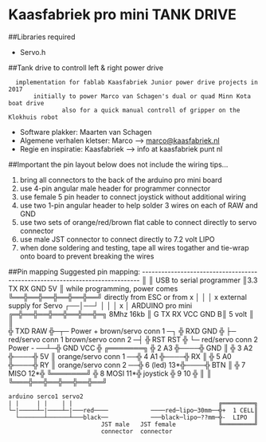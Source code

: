 ﻿# Kaasfabriek pro mini TANK DRIVE

##Libraries required
- Servo.h

##Tank drive to controll left & right power drive
```
  implementation for fablab Kaasfabriek Junior power drive projects in 2017
       initially to power Marco van Schagen's dual or quad Minn Kota boat drive
               also for a quick manual controll of gripper on the Klokhuis robot
```

- Software plakker: Maarten van Schagen
- Algemene verhalen kletser: Marco --> marco@kaasfabriek.nl
- Regie en inspiratie: Kaasfabriek --> info at kaasfabriek punt nl

##Important
the pin layout below does not include the wiring tips...
1. bring all connectors to the back of the arduino pro mini board
2. use 4-pin angular male header for programmer connector
3. use female 5 pin header to connect joystick without additional wiring
4. use two 1-pin angular header to help solder 3 wires on each of RAW and GND
5. use two sets of orange/red/brown flat cable to connect directly to servo connector
6. use male JST connector to connect directly to 7.2 volt LIPO
8. when done soldering and testing, tape all wires togather and tie-wrap onto board to prevent breaking the wires


##Pin mapping
    Suggested pin mapping:
    -----------------------------------------------------------------------------
                            ║                 ║ USB to serial programmer
                            ║3.3 TX RX GND 5V ║ while programming, power comes
                            ╚══╬══╬══╬══╬══╬══╝ directly from ESC or from 
                               x  │  │  │  x    external supply for Servo
                               ┌──│──┘  │
                               │  │  x  │      ARDUINO pro mini
                          ╔═╬══╬══╬══╬══╬══╬═╗ 8Mhz 16kb
                          ║ G TX RX VCC GND B║ 5 volt
                          ║                  ║     
                          ╬ TXD          RAW ╬─┬─ Power +
    brown/servo conn 1 ─┐ ╬ RXD          GND ╬ ├─ red/servo conn 1
    brown/servo conn 2 ─┤ ╬ RST          RST ╬ └─ red/servo conn 2
              Power - ──┴─╬ GND          VCC ╬    ╔═══════╗
                          ╬ 2             A3 ╬────╬ GND   ║
                          ╬ 3             A2 ╬────╬ 5V    ║
    orange/servo conn 1 ──╬ 4             A1 ╬────╬ RX    ║
                          ╬ 5             A0 ╬────╬ RY    ║
    orange/servo conn 2 ──╬ 6       (led) 13*╬────╬ BTN   ║
                          ╬ 7        MISO 12*╬    ╚═══════╝
                          ╬ 8        MOSI 11*╬    joystick
                          ╬ 9             10 ╬
                          ║                  ║
                          ╚═══╬══╬══╬══╬══╬══╝
                                                 
                                              

    arduino serco1 servo2
    | |     | |    | |                                         ╔═════════╗
    └─|─────┴─|────┴─|───red────            ────red─lipo─30mm──╬+  1 CELL║
      └───────┴──────┴───black──            ───black─lipo─??mm─╬-  LIPO  ║
                              JST male   JST female            ╚═════════╝
                              connector  connector
         
